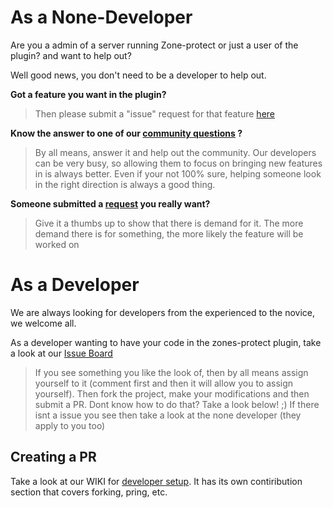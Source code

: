 # As a None-Developer

Are you a admin of a server running Zone-protect or just a user of the plugin? and want to help out?

Well good news, you don't need to be a developer to help out.

**Got a feature you want in the plugin?**
> Then please submit a "issue" request for that feature [here](https://github.com/Zone-Protect/Zone-protect/issues/new/choose)

**Know the answer to one of
our [community questions](https://github.com/Zone-Protect/Zone-protect/issues?q=is%3Aopen+is%3Aissue+label%3Aquestion)
?**
> By all means, answer it and help out the community. Our developers can be very busy, so allowing them to focus on bringing new features in is always better.
> Even if your not 100% sure, helping someone look in the right direction is always a good thing.

**Someone submitted a [request](https://github.com/Zone-Protect/Zone-protect/issues) you really want?**
> Give it a thumbs up to show that there is demand for it. The more demand there is for something, the more likely the feature will be worked on

# As a Developer

We are always looking for developers from the experienced to the novice, we welcome all.

As a developer wanting to have your code in the zones-protect plugin, take a look at
our [Issue Board](https://github.com/Zone-Protect/Zone-protect/issues)
> If you see something you like the look of, then by all means assign yourself to it (comment first and then it will allow you to assign yourself). Then fork the project, make your modifications and then submit a PR. Dont know how to do that? Take a look below! ;)
> If there isnt a issue you see then take a look at the none developer (they apply to you too)

## Creating a PR

Take a look at our WIKI for [developer setup](https://github.com/Zone-Protect/Zone-protect/wiki/Developer-Setup). It has
its own contiribution section that covers forking, pring, etc. 




